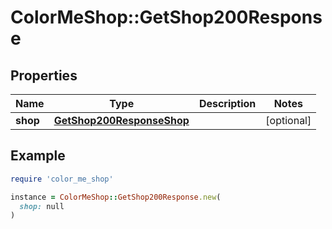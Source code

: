 # ColorMeShop::GetShop200Response

## Properties

| Name | Type | Description | Notes |
| ---- | ---- | ----------- | ----- |
| **shop** | [**GetShop200ResponseShop**](GetShop200ResponseShop.md) |  | [optional] |

## Example

```ruby
require 'color_me_shop'

instance = ColorMeShop::GetShop200Response.new(
  shop: null
)
```

